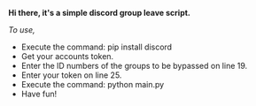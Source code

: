 **Hi there, it's a simple discord group leave script.**

_To use,_
<ul>
<li>Execute the command: pip install discord</li>
<li>Get your accounts token.</li>
<li>Enter the ID numbers of the groups to be bypassed on line 19.</li>
<li>Enter your token on line 25.</li>
<li>Execute the command: python main.py</li>
<li>Have fun!</li>
</ul>
